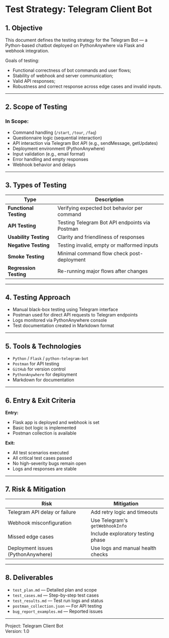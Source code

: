 # Test Strategy: Telegram Client Bot

## 1. Objective

This document defines the testing strategy for the Telegram Bot — a Python-based chatbot deployed on PythonAnywhere via Flask and webhook integration.

Goals of testing:
- Functional correctness of bot commands and user flows;
- Stability of webhook and server communication;
- Valid API responses;
- Robustness and correct response across edge cases and invalid inputs.

---

## 2. Scope of Testing

### In Scope:
- Command handling (`/start`, `/tour`, `/faq`)
- Questionnaire logic (sequential interaction)
- API interaction via Telegram Bot API (e.g., sendMessage, getUpdates)
- Deployment environment (PythonAnywhere)
- Input validation (e.g., email format)
- Error handling and empty responses
- Webhook behavior and delays

---

## 3. Types of Testing

| Type                  | Description |
|-----------------------|-------------|
| **Functional Testing** | Verifying expected bot behavior per command |
| **API Testing**        | Testing Telegram Bot API endpoints via Postman |
| **Usability Testing**  | Clarity and friendliness of responses |
| **Negative Testing**   | Testing invalid, empty or malformed inputs |
| **Smoke Testing**      | Minimal command flow check post-deployment |
| **Regression Testing** | Re-running major flows after changes |

---

## 4. Testing Approach

- Manual black-box testing using Telegram interface
- Postman used for direct API requests to Telegram endpoints
- Logs monitored via PythonAnywhere console
- Test documentation created in Markdown format

---

## 5. Tools & Technologies

- `Python` / `Flask` / `python-telegram-bot`
- `Postman` for API testing
- `GitHub` for version control
- `PythonAnywhere` for deployment
- Markdown for documentation

---

## 6. Entry & Exit Criteria

**Entry:**
- Flask app is deployed and webhook is set
- Basic bot logic is implemented
- Postman collection is available

**Exit:**
- All test scenarios executed
- All critical test cases passed
- No high-severity bugs remain open
- Logs and responses are stable

---

## 7. Risk & Mitigation

| Risk                               | Mitigation                        |
|------------------------------------|-----------------------------------|
| Telegram API delay or failure      | Add retry logic and timeouts      |
| Webhook misconfiguration           | Use Telegram's `getWebhookInfo`   |
| Missed edge cases                  | Include exploratory testing phase |
| Deployment issues (PythonAnywhere) | Use logs and manual health checks |

---

## 8. Deliverables

- `test_plan.md` — Detailed plan and scope
- `test_cases.md` — Step-by-step test cases
- `test_results.md` — Test run logs and status
- `postman_collection.json` — For API testing
- `bug_report_examples.md` — Reported issues

---

Project: Telegram Client Bot  
Version: 1.0
